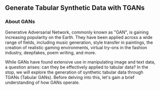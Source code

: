 ## Generate Tabular Synthetic Data with TGANs

### About GANs

Generative Adversarial Network, commonly known as "GAN", is gaining increasing popularity on the Earth. They have been applied across a wide range of fields, including music generation, style transfer in paintings, the creation of realistic gaming environments, virtual try-ons in the fashion industry, deepfakes, poem writing, and more.

While GANs have found extensive use in manipulating image and text data, a question arises: can they be effectively applied to tabular data? In the stop, we will explore the generation of synthetic tabular data through TGANs (Tabular GANs). Before delving into this, let's gain a brief understanding of how GANs operate.
